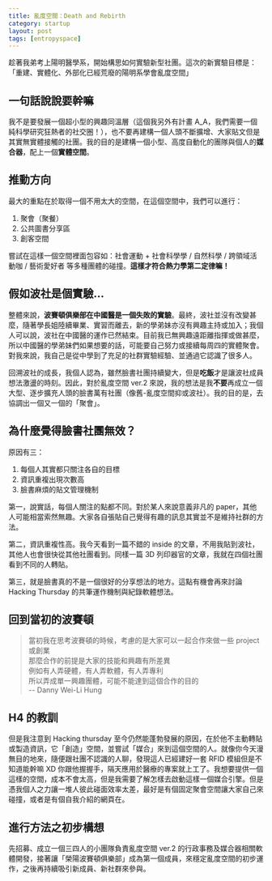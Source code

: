 ```yaml
---
title: 亂度空間：Death and Rebirth
category: startup
layout: post
tags: [entropyspace]
---
```

趁著我弟考上陽明醫學系，開始構思如何實驗新型社團。這次的新實驗目標是：「重建、實體化、外部化已經荒廢的陽明系學會亂度空間」

## 一句話說說要幹嘛
我不是要發展一個超小型的興趣同溫層（這個我另外有計畫 A_A，我們需要一個純科學研究狂熱者的社交圈！），也不要再建構一個人頭不斷擴增、大家貼文但是其實無實體接觸的社團。我的目的是建構一個小型、高度自動化的團隊與個人的**媒合器**，配上一個**實體空間**。

## 推動方向
最大的重點在於取得一個不用太大的空間，在這個空間中，我們可以進行：

1. 聚會（聚餐）
2. 公共圖書分享區
3. 創客空間

嘗試在這樣一個空間裡面包容如：社會運動 + 社會科學學 / 自然科學 / 跨領域活動咖 / 藝術愛好者 等多種團體的碰撞。**這樣才符合熱力學第二定律嘛！**

## 假如波社是個實驗...
整體來說，**波賽頓俱樂部在中國醫是一個失敗的實驗**。最終，波社並沒有改變甚麼，隨著學長姐陸續畢業、實習而離去，新的學弟妹亦沒有興趣主持或加入；我個人可以說，波社在中國醫的運作已然結束。目前我已無興趣遠距離指揮或做甚麼，所以中國醫的學弟妹們如果想要的話，可能要自己努力或接續每周四的實體聚會。對我來說，我自己是從中學到了充足的社群實驗經驗、並通過它認識了很多人。

回溯波社的成長，我個人認為，雖然臉書社團持續變大，但是**吃飯**才是讓波社成員想法激盪的時刻。因此，對於亂度空間 ver.2 來說，我的想法是我**不要**再成立一個大型、逐步擴充人頭的臉書萬有社團（像舊-亂度空間抑或波社）。我的目的是，去協調出一個又一個的「聚會」。

## 為什麼覺得臉書社團無效？

原因有三：
1. 每個人其實都只關注各自的目標
2. 資訊重複出現次數高
3. 臉書麻煩的貼文管理機制

第一，說實話，每個人關注的點都不同。對於某人來說意義非凡的 paper，其他人可能相當索然無趣。大家各自張貼自己覺得有趣的訊息其實並不是維持社群的方法。

第二，資訊重複性高。我今天看到一篇不錯的 inside 的文章，不用我貼到波社，其他人也會很快從其他社團看到。同樣一篇 3D 列印器官的文章，我就在四個社團看到不同的人轉貼。

第三，就是臉書真的不是一個很好的分享想法的地方。這點有機會再來討論 Hacking Thursday 的共筆運作機制與紀錄軟體想法。


## 回到當初的波賽頓

> 當初我在思考波賽頓的時候，考慮的是大家可以一起合作來做一些 project 或創業  
  那麼合作的前提是大家的技能和興趣有所差異  
  例如有人弄硬體，有人弄軟體，有人弄專利   
  所以弄成單一興趣團體，可能不能達到這個合作的目的  
  -- Danny Wei-Li Hung

## H4 的教訓
但是我注意到 Hacking thursday 至今仍然能蓬勃發展的原因，在於他不主動轉貼或製造資訊，它「創造」空間，並嘗試「媒合」來到這個空間的人。就像你今天漫無目的地來，隨便跟社團不認識的人聊，發現這人已經建好一套 RFID 模組但是不知道能幹嘛 XD 你跟他握握手，隔天應用於醫療的專案就上工了。我想要提供一個這樣的空間，成本不會太高，但是我需要了解怎樣去啟動這樣一個媒合引擎。但是憑我個人之力讓一堆人彼此碰面效率太差，最好是有個固定聚會空間讓大家自己來碰撞，或者是有個自我介紹的網頁在。

## 進行方法之初步構想
先招募、成立一個三四人的小團隊負責亂度空間 ver.2 的行政事務及媒合器相關軟體開發，接著讓「榮陽波賽頓俱樂部」成為第一個成員，來穩定亂度空間的初步運作，之後再持續吸引新成員、新社群來參與。